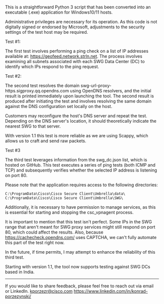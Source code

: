 This is a straightforward Python 3 script that has been converted into an executable (.exe) application for Windows10/11 hosts.

Administrative privileges are necessary for its operation. As this code is not digitally signed or endorsed by Microsoft, 
adjustments to the security settings of the test host may be required.



Test #1:

The first test involves performing a ping check on a list of IP addresses available at: https://geofeed.network.strln.net. 
The process involves examining all subnets associated with each SWG Data Center (DC) to identify which IPs respond to the ping request.

Test #2:

The second test resolves the domain swg-url-proxy-https.sigproxy.qq.opendns.com using OpenDNS resolvers, 
and the initial result is printed immediately upon launching the tool. The second result is produced after initiating the test and involves resolving the same domain against the DNS configuration set locally on the host.

Customers may reconfigure the host's DNS server and repeat the test. Depending on the DNS server's location, 
it should theoretically indicate the nearest SWG to that server.

With version 1.1 this test is more reliable as we are using Scappy, which allows us to craft and send raw packets.

Test #3

The third test leverages information from the swg_dc.json list, which is hosted on GitHub. This test executes a series of ping tests (both ICMP and TCP) and subsequently verifies whether the selected IP address is listening on port 80.

Please note that the application requires access to the following directories:

    C:\ProgramData\Cisco\Cisco Secure Client\Umbrella\data\
    C:\ProgramData\Cisco\Cisco Secure Client\Umbrella\SWG\

Additionally, it is necessary to have permission to manage services, as this is essential for starting and stopping the csc_vpnagent process.

It is important to mention that this test isn't perfect. Some IPs in the SWG range that aren't meant for SWG proxy services might still respond on port 80, which could affect the results. Also, because https://cachecheck.opendns.com/ uses CAPTCHA, we can't fully automate this part of the test right now. 

In the future, if time permits, I may attempt to enhance the reliability of this third test.

Starting with version 1.1, the tool now supports testing against SWG DCs based in India.

--------------------------------------------------------------------------------------------

If you would like to share feedback, please feel free to reach out via email or LinkedIn.
kporzezr@cisco.com
https://www.linkedin.com/in/konrad-porzezynski/

